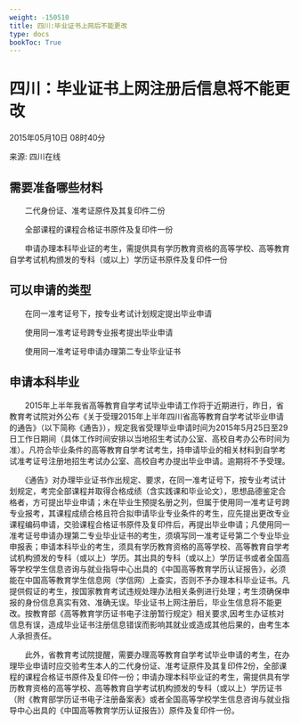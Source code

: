 ```yaml
---
weight: -150510
title: 四川:毕业证书上网后不能更改
type: docs
bookToc: True
---
```


# 四川：毕业证书上网注册后信息将不能更改

2015年05月10日 08时40分

来源: 四川在线

## 需要准备哪些材料　

　　二代身份证、准考证原件及其复印件二份　

　　全部课程的课程合格证书原件及复印件一份　

　　申请办理本科毕业证的考生，需提供具有学历教育资格的高等学校、高等教育自学考试机构颁发的专科（或以上）学历证书原件及复印件一份　

## 可以申请的类型　

　　在同一准考证号下，按专业考试计划规定提出毕业申请　

　　使用同一准考证号跨专业报考提出毕业申请　

　　使用同一准考证号申请办理第二专业毕业证书　

## 申请本科毕业　

　　2015年上半年我省高等教育自学考试毕业申请工作将于近期进行，昨日，省教育考试院对外公布《关于受理2015年上半年四川省高等教育自学考试毕业申请的通告》（以下简称《通告》），规定我省受理毕业申请时间为2015年5月25日至29日工作日期间（具体工作时间安排以当地招生考试办公室、高校自考办公布时间为准）。凡符合毕业条件的高等教育自学考试考生，持申请毕业的相关材料到自学考试准考证号注册地招生考试办公室、高校自考办提出毕业申请。逾期将不予受理。　

　　《通告》对办理毕业证书作出规定、要求，在同一准考证号下，按专业考试计划规定，考完全部课程并取得合格成绩（含实践课和毕业论文），思想品德鉴定合格者，方可提出毕业申请；未在毕业生预提名册之列，但属于使用同一准考证号跨专业报考，其课程成绩合格且符合拟申请毕业专业条件的考生，应先提出更改专业课程编码申请，交验课程合格证书原件及复印件后，再提出毕业申请；凡使用同一准考证号申请办理第二专业毕业证书的考生，须填写同一准考证号第二个专业毕业申报表；申请本科毕业的考生，须具有学历教育资格的高等学校、高等教育自学考试机构颁发的专科（或以上）学历。其出具的专科（或以上）学历证书或者全国高等学校学生信息咨询与就业指导中心出具的《中国高等教育学历认证报告》，必须能在中国高等教育学生信息网（学信网）上查实，否则不予办理本科毕业证书。凡提供假证的考生，按国家教育考试违规处理办法相关条例进行处理；考生须确保申报的身份信息真实有效、准确无误。毕业证书上网注册后，毕业生信息将不能更改。按教育部《高等教育学历证书电子注册暂行规定》相关要求,因考生办证核对信息有误，造成毕业证书注册信息错误而影响其就业或造成其他后果的，由考生本人承担责任。　

　　此外，省教育考试院提醒，需要办理高等教育自学考试毕业申请的考生，在办理毕业申请时应交验考生本人的二代身份证、准考证原件及其复印件2份，全部课程的课程合格证书原件及复印件一份；申请办理本科毕业证的考生，需提供具有学历教育资格的高等学校、高等教育自学考试机构颁发的专科（或以上）学历证书（附《教育部学历证书电子注册备案表》或者全国高等学校学生信息咨询与就业指导中心出具的《中国高等教育学历认证报告》）原件及复印件一份。
